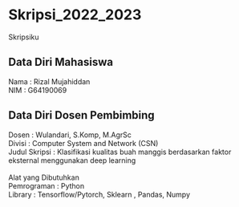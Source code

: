 # Skripsi_2022_2023

Skripsiku

## Data Diri Mahasiswa

Nama : Rizal Mujahiddan <br>
NIM : G64190069<br>

## Data Diri Dosen Pembimbing

Dosen : Wulandari, S.Komp, M.AgrSc <br>
Divisi : Computer System and Network (CSN) <br>
Judul Skripsi : Klasifikasi kualitas buah manggis berdasarkan faktor eksternal menggunakan deep learning <br>
<br>
Alat yang Dibutuhkan <br>
Pemrograman : Python<br>
Library : Tensorflow/Pytorch, Sklearn , Pandas, Numpy
